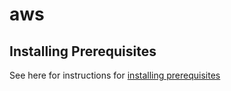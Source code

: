# aws

## Installing Prerequisites

See here for instructions for [installing prerequisites](doc/INSTALL.md)
